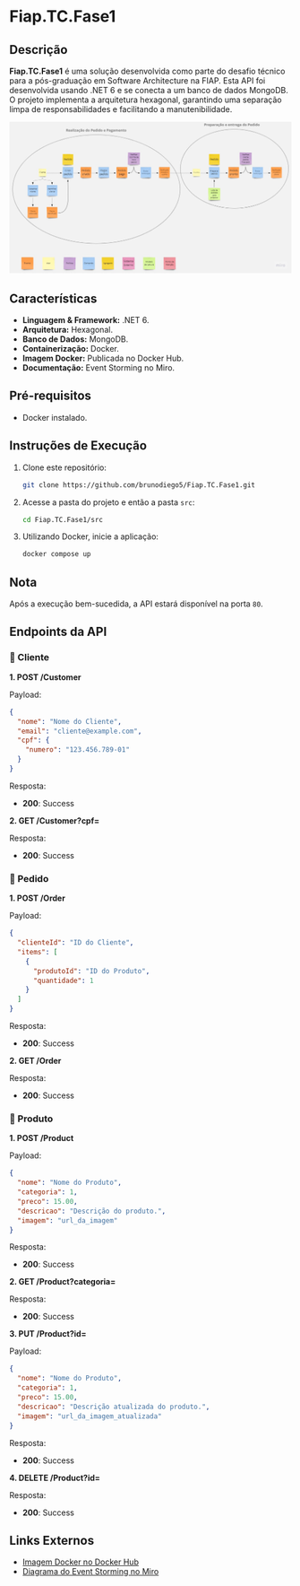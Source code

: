 # Fiap.TC.Fase1

## Descrição

**Fiap.TC.Fase1** é uma solução desenvolvida como parte do desafio técnico para a pós-graduação em Software Architecture na FIAP. Esta API foi desenvolvida usando .NET 6 e se conecta a um banco de dados MongoDB. O projeto implementa a arquitetura hexagonal, garantindo uma separação limpa de responsabilidades e facilitando a manutenibilidade.

![Diagrama do Event Storming](/assets/EventStormingTCFASE1-FIAP.jpg)

## Características

- **Linguagem & Framework:** .NET 6.
- **Arquitetura:** Hexagonal.
- **Banco de Dados:** MongoDB.
- **Containerização:** Docker.
- **Imagem Docker:** Publicada no Docker Hub.
- **Documentação:** Event Storming no Miro.

## Pré-requisitos

- Docker instalado.

## Instruções de Execução

1. Clone este repositório:
   ```bash
   git clone https://github.com/brunodiego5/Fiap.TC.Fase1.git
   ```

2. Acesse a pasta do projeto e então a pasta `src`:
   ```bash
   cd Fiap.TC.Fase1/src
   ```

3. Utilizando Docker, inicie a aplicação:
   ```bash
   docker compose up
   ```

## Nota
Após a execução bem-sucedida, a API estará disponível na porta `80`.


## Endpoints da API

### 📌 Cliente

**1. POST /Customer**
   
Payload:
```json
{
  "nome": "Nome do Cliente",
  "email": "cliente@example.com",
  "cpf": {
    "numero": "123.456.789-01"
  }
}
```
Resposta:
- **200**: Success

**2. GET /Customer?cpf=<string>**

Resposta:
- **200**: Success

### 📌 Pedido

**1. POST /Order**

Payload:
```json
{
  "clienteId": "ID do Cliente",
  "items": [
    {
      "produtoId": "ID do Produto",
      "quantidade": 1
    }
  ]
}
```
Resposta:
- **200**: Success

**2. GET /Order**

Resposta:
- **200**: Success

### 📌 Produto

**1. POST /Product**

Payload:
```json
{
  "nome": "Nome do Produto",
  "categoria": 1,
  "preco": 15.00,
  "descricao": "Descrição do produto.",
  "imagem": "url_da_imagem"
}
```
Resposta:
- **200**: Success

**2. GET /Product?categoria=<integer>**

Resposta:
- **200**: Success

**3. PUT /Product?id=<UUID>**

Payload:
```json
{
  "nome": "Nome do Produto",
  "categoria": 1,
  "preco": 15.00,
  "descricao": "Descrição atualizada do produto.",
  "imagem": "url_da_imagem_atualizada"
}
```
Resposta:
- **200**: Success

**4. DELETE /Product?id=<UUID>**

Resposta:
- **200**: Success

## Links Externos

- [Imagem Docker no Docker Hub](https://hub.docker.com/r/brunodiego5/fiap.tc.fase1)
- [Diagrama do Event Storming no Miro](https://miro.com/app/board/uXjVNUiGV4E=/)
